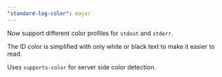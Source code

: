 ```yaml
---
"standard-log-color": major
---
```


Now support different color profiles for `stdout` and `stderr`.

The ID color is simplified with only white or black text to make it easier to read.

Uses `supports-color` for server side color detection.
